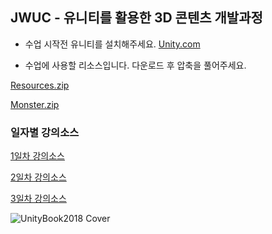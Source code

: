 
<h2>JWUC - 유니티를 활용한 3D 콘텐츠 개발과정</h2>

- 수업 시작전 유니티를 설치해주세요.
[Unity.com](http://www.Unity.com)

- 수업에 사용할 리소스입니다. 다운로드 후 압축을 풀어주세요. 

[Resources.zip](https://drive.google.com/open?id=1HJHKxupcMSqcr4UgZ2gx22OuMA0u1uxW)

[Monster.zip](https://drive.google.com/open?id=153GNakgUXecd5eUFSS-8LMOWcKOZ4Wvg)

<h3> 일자별 강의소스 </h3>

[1일차 강의소스](https://drive.google.com/open?id=1PQ0XL3zJCAbwBBGGWypt9e9zPkLTuXNM)

[2일차 강의소스](https://drive.google.com/open?id=1faAI0DjrXsssO9FcFX_NmzdEQXT74AJ4)

[3일차 강의소스](https://drive.google.com/open?id=1wfwacdZE4G-7_2ovd-4vz8rLvFZi3o66)


![UnityBook2018 Cover](http://IndieGameMaker.github.io/images/books/unity2018_cover.png)


